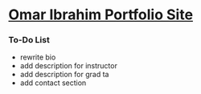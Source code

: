 # [Omar Ibrahim Portfolio Site](https://oibra.github.io)

### To-Do List
- rewrite bio
- add description for instructor
- add description for grad ta
- add contact section
